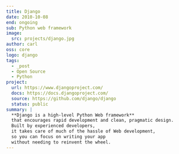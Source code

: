 ```yaml
---
title: Django
date: 2010-10-08
end: ongoing
sub: Python web framework
image:
  src: projects/django.jpg
author: carl
oss: core
logo: django
tags:
  - _post
  - Open Source
  - Python
project:
  url: https://www.djangoproject.com/
  docs: https://docs.djangoproject.com/
  source: https://github.com/django/django
  status: public
summary: |
  **Django is a high-level Python Web framework**
  that encourages rapid development and clean, pragmatic design.
  Built by experienced developers,
  it takes care of much of the hassle of Web development,
  so you can focus on writing your app
  without needing to reinvent the wheel.
---
```

